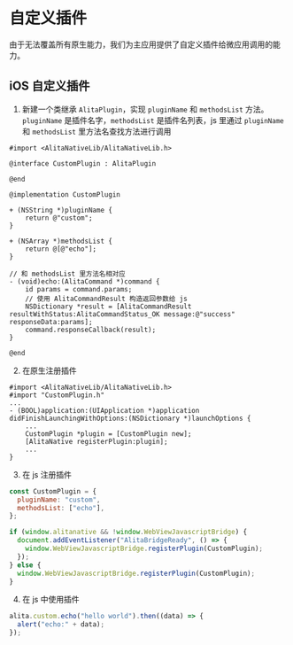 # 自定义插件

由于无法覆盖所有原生能力，我们为主应用提供了自定义插件给微应用调用的能力。

## iOS 自定义插件

1. 新建一个类继承 `AlitaPlugin`，实现 `pluginName` 和 `methodsList` 方法。`pluginName` 是插件名字，`methodsList` 是插件名列表，js 里通过 `pluginName` 和 `methodsList` 里方法名查找方法进行调用

```objc
#import <AlitaNativeLib/AlitaNativeLib.h>

@interface CustomPlugin : AlitaPlugin

@end

@implementation CustomPlugin

+ (NSString *)pluginName {
    return @"custom";
}

+ (NSArray *)methodsList {
    return @[@"echo"];
}

// 和 methodsList 里方法名相对应
- (void)echo:(AlitaCommand *)command {
    id params = command.params;
    // 使用 AlitaCommandResult 构造返回参数给 js
    NSDictionary *result = [AlitaCommandResult resultWithStatus:AlitaCommandStatus_OK message:@"success" responseData:params];
    command.responseCallback(result);
}

@end
```

2. 在原生注册插件

```objc
#import <AlitaNativeLib/AlitaNativeLib.h>
#import "CustomPlugin.h"
...
- (BOOL)application:(UIApplication *)application didFinishLaunchingWithOptions:(NSDictionary *)launchOptions {
    ...
    CustomPlugin *plugin = [CustomPlugin new];
    [AlitaNative registerPlugin:plugin];
    ...
}
```

3. 在 js 注册插件

```js
const CustomPlugin = {
  pluginName: "custom",
  methodsList: ["echo"],
};

if (window.alitanative && !window.WebViewJavascriptBridge) {
  document.addEventListener("AlitaBridgeReady", () => {
    window.WebViewJavascriptBridge.registerPlugin(CustomPlugin);
  });
} else {
  window.WebViewJavascriptBridge.registerPlugin(CustomPlugin);
}
```

4. 在 js 中使用插件

```js
alita.custom.echo("hello world").then((data) => {
  alert("echo:" + data);
});
```
